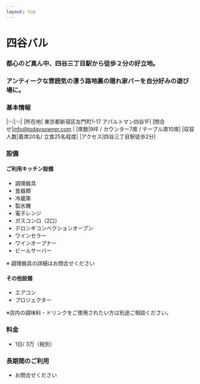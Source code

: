 ```yaml
---
layout: top
---
```


# 四谷バル

### 都心のど真ん中、四谷三丁目駅から徒歩２分の好立地。
### アンティークな雰囲気の漂う路地裏の隠れ家バーを自分好みの遊び場に。


### 基本情報

|:-:|:-:|
|所在地| 東京都新宿区左門町1-17 アパルトマン四谷1F|
|問合せ|info@todaysowner.com |
|席数|9坪 / カウンター7席 / テーブル席10席|
|収容人数|着席20名/ 立食25名程度|
|アクセス|四谷三丁目駅徒歩2分|

### 設備

#### ご利用キッチン設備

- 調理器具
- 食器類
- 冷蔵庫
- 製氷機
- 電子レンジ
- ガスコンロ（2口）
- デロンギコンベクションオーブン
- ワインセラー
- ワインオープナー
- ビールサーバー

※ 調理器具の詳細はお問合せください

#### その他設備

- エアコン
- プロジェクター

※店内の調味料・ドリンクをご使用されたい方は別途ご相談ください。

### 料金

- 1日/ 3万（税別）

### 長期間のご利用

- お問合せください

